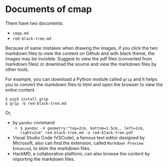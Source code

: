# Documents of cmap
There have two documents:
* ```cmap.md```
* ```red-black-tree.md```

Because of same mistakes when drawing the images, if you click the two markdown files to view the content on Github and with black theme, the images may be invisible.
Suggest to view the pdf files (converted from markdown files) or download the source and view the markdown files by other tools.

For example, you can download a Python module called ```grip``` and it helps you to convert the markdown files to html and open the browser to view the entire content.
```
$ pip3 install grip
$ grip -b red-black-tree.md
```

Or,
* by ```pandoc``` command
	* ```$ pandoc -V geometry:"top=2cm, bottom=1.5cm,, left=2cm, right=2cm" red-black-tree.md -o red-black-tree.pdf```
* Visual Studio Code (VSCode), a famous text editor designed by Microsoft, also can find the extension, called ```Markdown Preview Enhanced```, to skim the markdown files.
* HackMD, a collaborative platform, can also browse the content by importing the markdown files.
